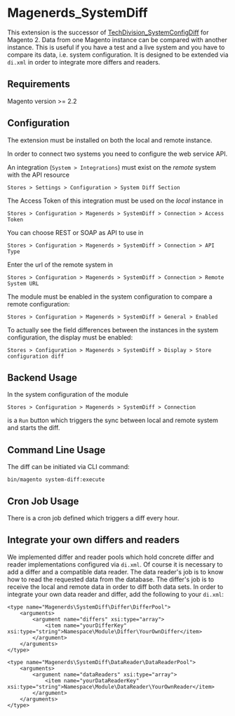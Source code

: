 # Magenerds_SystemDiff

This extension is the successor of [TechDivision_SystemConfigDiff](https://github.com/techdivision/TechDivision_SystemConfigDiff) 
for Magento 2. Data from one Magento instance can be compared with another instance. This is useful if you have a test
and a live system and you have to compare its data, i.e. system configuration. It is designed to be extended via `di.xml` 
in order to integrate more differs and readers.

## Requirements

Magento version >= 2.2
 
## Configuration

The extension must be installed on both the local and remote instance.

In order to connect two systems you need to configure the web service API. 

An integration (```System > Integrations```) must exist on the *remote* system 
with the API resource

```Stores > Settings > Configuration > System Diff Section``` 

The Access Token of this integration must be used on the *local* instance in

```Stores > Configuration > Magenerds > SystemDiff > Connection > Access Token```

You can choose REST or SOAP as API to use in

```Stores > Configuration > Magenerds > SystemDiff > Connection > API Type```

Enter the url of the remote system in

```Stores > Configuration > Magenerds > SystemDiff > Connection > Remote System URL```

The module must be enabled in the system configuration to compare a remote configuration:

```Stores > Configuration > Magenerds > SystemDiff > General > Enabled```

To actually see the field differences between the instances in the system configuration, the display must be enabled:

```Stores > Configuration > Magenerds > SystemDiff > Display > Store configuration diff```


## Backend Usage
In the system configuration of the module 

```Stores > Configuration > Magenerds > SystemDiff > Connection```

is a `Run` button which triggers the sync between local and remote system
and starts the diff.
 
## Command Line Usage
The diff can be initiated via CLI command:

`bin/magento system-diff:execute`

## Cron Job Usage
There is a cron job defined which triggers a diff every hour.

## Integrate your own differs and readers
We implemented differ and reader pools which hold concrete differ and reader implementations configured via `di.xml`.
Of course it is necessary to add a differ and a compatible data reader. The data reader's job is to know how to read the
requested data from the database. The differ's job is to receive the local and remote data in order to diff both data
sets. In order to integrate your own data reader and differ, add the following to your `di.xml`:
 
    <type name="Magenerds\SystemDiff\Differ\DifferPool">
        <arguments>
            <argument name="differs" xsi:type="array">
                <item name="yourDifferKey" xsi:type="string">Namespace\Module\Differ\YourOwnDiffer</item>
            </argument>
        </arguments>
    </type>
    
    <type name="Magenerds\SystemDiff\DataReader\DataReaderPool">
        <arguments>
            <argument name="dataReaders" xsi:type="array">
                <item name="yourDataReaderKey" xsi:type="string">Namespace\Module\DataReader\YourOwnReader</item>
            </argument>
        </arguments>
    </type>